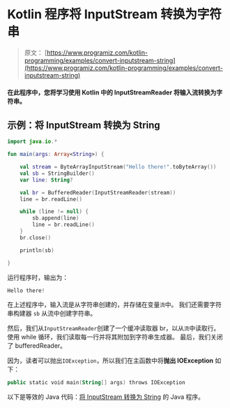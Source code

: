 # Kotlin 程序将 InputStream 转换为字符串

> 原文： [https://www.programiz.com/kotlin-programming/examples/convert-inputstream-string](https://www.programiz.com/kotlin-programming/examples/convert-inputstream-string)

#### 在此程序中，您将学习使用 Kotlin 中的 InputStreamReader 将输入流转换为字符串。

## 示例：将 InputStream 转换为 String

```kt
import java.io.*

fun main(args: Array<String>) {

    val stream = ByteArrayInputStream("Hello there!".toByteArray())
    val sb = StringBuilder()
    var line: String?

    val br = BufferedReader(InputStreamReader(stream))
    line = br.readLine()

    while (line != null) {
        sb.append(line)
        line = br.readLine()
    }
    br.close()

    println(sb)

}
```

运行程序时，输出为：

```kt
Hello there!
```

在上述程序中，输入流是从字符串创建的，并存储在变量`流`中。 我们还需要字符串构建器 `sb` 从流中创建字符串。

然后，我们从`InputStreamReader`创建了一个缓冲读取器 br，以从`流`中读取行。 使用 while 循环，我们读取每一行并将其附加到字符串生成器。 最后，我们关闭了 bufferedReader。

因为，读者可以抛出`IOException`，所以我们在主函数中将**抛出 IOException** 如下：

```kt
public static void main(String[] args) throws IOException
```

以下是等效的 Java 代码：[将 InputStream 转换为 String](/java-programming/examples/convert-inputstream-string "Java program to convert InputStream to String") 的 Java 程序。